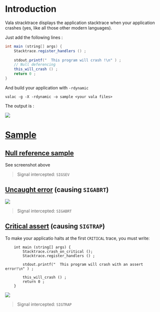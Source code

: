 Introduction
============

Vala stracktrace displays the application stacktrace when your application crashes (yes, like all those other modern languages).

Just add the following lines : 

```java
int main (string[] args) {
    Stacktrace.register_handlers () ;
	  
    stdout.printf("  This program will crash !\n" ) ;
    // Null deferencing
    this_will_crash () ;
    return 0 ;
}
```

And build your application with `-rdynamic` 
```
valac -g -X -rdynamic -o sample <your vala files>
```

The output is :

![](https://raw.githubusercontent.com/PerfectCarl/vala-stacktrace/master/doc/stack-segv.png)

[Sample](/samples)
==================

[Null reference sample](/samples/error_sigsev.vala)
--------------------------------------------
See screenshot above
> Signal intercepted: `SIGSEV`

[Uncaught error](/samples/error_sigabrt.vala) (causing `SIGABRT`)
--------------------------------------
![](https://raw.githubusercontent.com/PerfectCarl/vala-stacktrace/master/doc/stack-abrt.png)

> Signal intercepted: `SIGABRT`

[Critical assert](/samples/error_sigtrap.vala) (causing `SIGTRAP`)
---------------------------------------
To make your applicatio halts at the first `CRITICAL` trace, you must write: 
```
	int main (string[] args) {
		Stacktrace.crash_on_critical ();
	    Stacktrace.register_handlers () ;
	    
		stdout.printf("  This program will crash with an assert error!\n" ) ;
		
	    this_will_crash () ;
	    return 0 ;
	}

```

![](https://raw.githubusercontent.com/PerfectCarl/vala-stacktrace/master/doc/stack-trap.png)

> Signal intercepted: `SIGTRAP`
